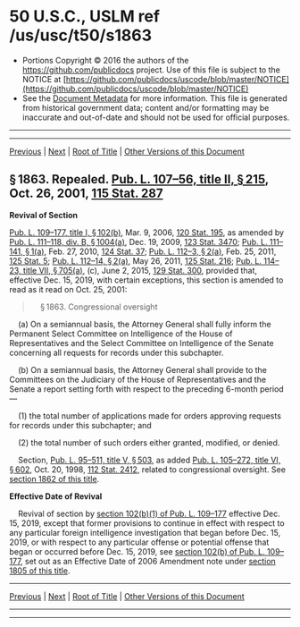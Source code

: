 ---
---

# 50 U.S.C., USLM ref /us/usc/t50/s1863

* Portions Copyright © 2016 the authors of the https://github.com/publicdocs project.
  Use of this file is subject to the NOTICE at [https://github.com/publicdocs/uscode/blob/master/NOTICE](https://github.com/publicdocs/uscode/blob/master/NOTICE)
* See the [Document Metadata](././../../../../..//README.md) for more information.
  This file is generated from historical government data; content and/or formatting may be inaccurate and out-of-date and should not be used for official purposes.

----------
----------

[Previous](./../../../../..//us/usc/t50/ch36/schIV/m__us_usc_t50_s1862.md) | [Next](./../../../../..//us/usc/t50/ch36/schIV/m__us_usc_t50_s1864.md) | [Root of Title](./../../../../../) | [Other Versions of this Document](https://publicdocs.github.io/go/links?ns=uslm&ref=%2Fus%2Fusc%2Ft50%2Fs1863)

## § 1863. Repealed. [Pub. L. 107–56, title II, § 215][/us/pl/107/56/s215], Oct. 26, 2001, [115 Stat. 287][/us/stat/115/287]

 __Revival of Section__ 

[Pub. L. 109–177, title I, § 102(b)][/us/pl/109/177/s102/b], Mar. 9, 2006, [120 Stat. 195][/us/stat/120/195], as amended by [Pub. L. 111–118, div. B, § 1004(a)][/us/pl/111/118/s1004/a], Dec. 19, 2009, [123 Stat. 3470][/us/stat/123/3470]; [Pub. L. 111–141, § 1(a)][/us/pl/111/141/s1/a], Feb. 27, 2010, [124 Stat. 37][/us/stat/124/37]; [Pub. L. 112–3, § 2(a)][/us/pl/112/3/s2/a], Feb. 25, 2011, [125 Stat. 5][/us/stat/125/5]; [Pub. L. 112–14, § 2(a)][/us/pl/112/14/s2/a], May 26, 2011, [125 Stat. 216][/us/stat/125/216]; [Pub. L. 114–23, title VII, § 705(a)][/us/pl/114/23/s705/a], (c), June 2, 2015, [129 Stat. 300][/us/stat/129/300], provided that, effective Dec. 15, 2019, with certain exceptions, this section is amended to read as it read on Oct. 25, 2001:

>     § 1863. Congressional oversight

    (a) On a semiannual basis, the Attorney General shall fully inform the Permanent Select Committee on Intelligence of the House of Representatives and the Select Committee on Intelligence of the Senate concerning all requests for records under this subchapter.

    (b) On a semiannual basis, the Attorney General shall provide to the Committees on the Judiciary of the House of Representatives and the Senate a report setting forth with respect to the preceding 6-month period—

    (1) the total number of applications made for orders approving requests for records under this subchapter; and

    (2) the total number of such orders either granted, modified, or denied.

    Section, [Pub. L. 95–511, title V, § 503][/us/pl/95/511/s503], as added [Pub. L. 105–272, title VI, § 602][/us/pl/105/272/s602], Oct. 20, 1998, [112 Stat. 2412][/us/stat/112/2412], related to congressional oversight. See [section 1862 of this title][/us/usc/t50/s1862].

 __Effective Date of Revival__ 

    Revival of section by [section 102(b)(1) of Pub. L. 109–177][/us/pl/109/177/s102/b/1] effective Dec. 15, 2019, except that former provisions to continue in effect with respect to any particular foreign intelligence investigation that began before Dec. 15, 2019, or with respect to any particular offense or potential offense that began or occurred before Dec. 15, 2019, see [section 102(b) of Pub. L. 109–177][/us/pl/109/177/s102/b], set out as an Effective Date of 2006 Amendment note under [section 1805 of this title][/us/usc/t50/s1805].

----------

[Previous](./../../../../..//us/usc/t50/ch36/schIV/m__us_usc_t50_s1862.md) | [Next](./../../../../..//us/usc/t50/ch36/schIV/m__us_usc_t50_s1864.md) | [Root of Title](./../../../../../) | [Other Versions of this Document](https://publicdocs.github.io/go/links?ns=uslm&ref=%2Fus%2Fusc%2Ft50%2Fs1863)

----------
----------

[/us/pl/107/56/s215]: https://publicdocs.github.io/go/links?ns=uslm&ref=%2Fus%2Fpl%2F107%2F56%2Fs215
[/us/stat/115/287]: https://publicdocs.github.io/go/links?ns=uslm&ref=%2Fus%2Fstat%2F115%2F287
[/us/pl/109/177/s102/b]: https://publicdocs.github.io/go/links?ns=uslm&ref=%2Fus%2Fpl%2F109%2F177%2Fs102%2Fb
[/us/stat/120/195]: https://publicdocs.github.io/go/links?ns=uslm&ref=%2Fus%2Fstat%2F120%2F195
[/us/pl/111/118/s1004/a]: https://publicdocs.github.io/go/links?ns=uslm&ref=%2Fus%2Fpl%2F111%2F118%2Fs1004%2Fa
[/us/stat/123/3470]: https://publicdocs.github.io/go/links?ns=uslm&ref=%2Fus%2Fstat%2F123%2F3470
[/us/pl/111/141/s1/a]: https://publicdocs.github.io/go/links?ns=uslm&ref=%2Fus%2Fpl%2F111%2F141%2Fs1%2Fa
[/us/stat/124/37]: https://publicdocs.github.io/go/links?ns=uslm&ref=%2Fus%2Fstat%2F124%2F37
[/us/pl/112/3/s2/a]: https://publicdocs.github.io/go/links?ns=uslm&ref=%2Fus%2Fpl%2F112%2F3%2Fs2%2Fa
[/us/stat/125/5]: https://publicdocs.github.io/go/links?ns=uslm&ref=%2Fus%2Fstat%2F125%2F5
[/us/pl/112/14/s2/a]: https://publicdocs.github.io/go/links?ns=uslm&ref=%2Fus%2Fpl%2F112%2F14%2Fs2%2Fa
[/us/stat/125/216]: https://publicdocs.github.io/go/links?ns=uslm&ref=%2Fus%2Fstat%2F125%2F216
[/us/pl/114/23/s705/a]: https://publicdocs.github.io/go/links?ns=uslm&ref=%2Fus%2Fpl%2F114%2F23%2Fs705%2Fa
[/us/stat/129/300]: https://publicdocs.github.io/go/links?ns=uslm&ref=%2Fus%2Fstat%2F129%2F300
[/us/pl/95/511/s503]: https://publicdocs.github.io/go/links?ns=uslm&ref=%2Fus%2Fpl%2F95%2F511%2Fs503
[/us/pl/105/272/s602]: https://publicdocs.github.io/go/links?ns=uslm&ref=%2Fus%2Fpl%2F105%2F272%2Fs602
[/us/stat/112/2412]: https://publicdocs.github.io/go/links?ns=uslm&ref=%2Fus%2Fstat%2F112%2F2412
[/us/usc/t50/s1862]: https://publicdocs.github.io/go/links?ns=uslm&ref=%2Fus%2Fusc%2Ft50%2Fs1862
[/us/pl/109/177/s102/b/1]: https://publicdocs.github.io/go/links?ns=uslm&ref=%2Fus%2Fpl%2F109%2F177%2Fs102%2Fb%2F1
[/us/pl/109/177/s102/b]: https://publicdocs.github.io/go/links?ns=uslm&ref=%2Fus%2Fpl%2F109%2F177%2Fs102%2Fb
[/us/usc/t50/s1805]: https://publicdocs.github.io/go/links?ns=uslm&ref=%2Fus%2Fusc%2Ft50%2Fs1805



